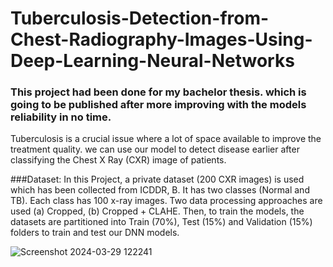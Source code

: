 # Tuberculosis-Detection-from-Chest-Radiography-Images-Using-Deep-Learning-Neural-Networks

### This project had been done for my bachelor thesis. which is going to be published after more improving with the models reliability in no time.

Tuberculosis is a crucial issue where a lot of space available to improve the treatment quality. we can use our model to detect disease earlier after classifying the Chest X Ray (CXR) image of patients.

###Dataset:
In this Project, a private dataset (200 CXR images) is used which has been collected from ICDDR, B. It has two classes (Normal and TB). Each class has 100 x-ray images. Two data processing approaches are used (a) Cropped, (b) Cropped + CLAHE. Then, to train the models, the datasets are partitioned into Train (70%), Test (15%) and Validation (15%) folders to train and test our DNN models.

![Screenshot 2024-03-29 122241](https://github.com/iaf12/Tuberculosis-Detection-from-Chest-Radiography-Images-Using-Deep-Learning-Neural-Networks/assets/72904612/eafd9283-1906-4639-8c7b-a0fd845cd150)

